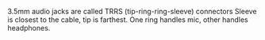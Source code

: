 3.5mm audio jacks are called TRRS (tip-ring-ring-sleeve) connectors
	Sleeve is closest to the cable, tip is farthest. One ring handles mic, other handles headphones.
	